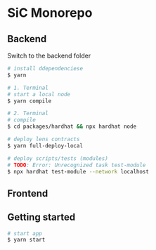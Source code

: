 # SiC Monorepo

## Backend

Switch to the backend folder

```bash
# install ddependenciese
$ yarn

# 1. Terminal
# start a local node
$ yarn compile

# 2. Terminal
# compile
$ cd packages/hardhat && npx hardhat node

# deploy lens contracts
$ yarn full-deploy-local

# deploy scripts/tests (modules)
# TODO: Error: Unrecognized task test-module
$ npx hardhat test-module --network localhost
```

## Frontend

## Getting started

```bash
# start app
$ yarn start
```
